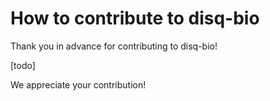 How to contribute to disq-bio
=============================

Thank you in advance for contributing to disq-bio!

[todo]


We appreciate your contribution!
